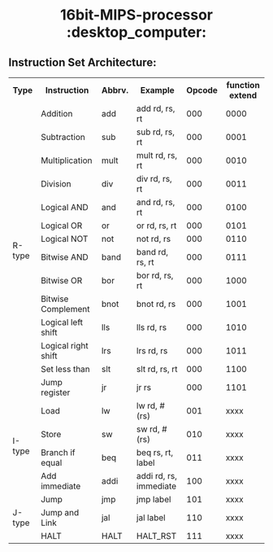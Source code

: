 <h1 align="center"> 16bit-MIPS-processor :desktop_computer:</h1>

## Instruction Set Architecture:

<center>
<table>
    <tr>
        <th>Type</th>
        <th>Instruction</th>
        <th>Abbrv.</th>
        <th>Example</th>
        <th>Opcode</th>
        <th>function extend</th>
    </tr>
    <tr>
        <td rowspan='14'> R-type</td>
        <td>Addition</td>
        <td>add</td>
        <td>add rd, rs, rt</td>
        <td>000</td>
        <td>0000</td>
    </tr>
    <tr>
        <td>Subtraction</td>
        <td>sub</td>
        <td>sub rd, rs, rt</td>
        <td>000</td>
        <td>0001</td>
    </tr>
    <tr>
        <td>Multiplication</td>
        <td>mult</td>
        <td>mult rd, rs, rt</td>
        <td>000</td>
        <td>0010</td>
    </tr>
    <tr>
        <td>Division</td>
        <td>div</td>
        <td>div rd, rs, rt</td>
        <td>000</td>
        <td>0011</td>
    </tr>
    <tr>
        <td>Logical AND</td>
        <td>and</td>
        <td>and rd, rs, rt</td>
        <td>000</td>
        <td>0100</td>
    </tr>
    <tr>
        <td>Logical OR</td>
        <td>or</td>
        <td>or rd, rs, rt</td>
        <td>000</td>
        <td>0101</td>
    </tr>
    <tr>
        <td>Logical NOT</td>
        <td>not</td>
        <td>not rd, rs</td>
        <td>000</td>
        <td>0110</td>
    </tr>
    <tr>
        <td>Bitwise AND</td>
        <td>band</td>
        <td>band rd, rs, rt</td>
        <td>000</td>
        <td>0111</td>
    </tr>
    <tr>
        <td>Bitwise OR</td>
        <td>bor</td>
        <td>bor rd, rs, rt</td>
        <td>000</td>
        <td>1000</td>
    </tr>
    <tr>
        <td>Bitwise Complement</td>
        <td>bnot</td>
        <td>bnot rd, rs</td>
        <td>000</td>
        <td>1001</td>
    </tr>
    <tr>
        <td>Logical left shift</td>
        <td>lls</td>
        <td>lls rd, rs</td>
        <td>000</td>
        <td>1010</td>
    </tr>
    <tr>
        <td>Logical right shift</td>
        <td>lrs</td>
        <td>lrs rd, rs</td>
        <td>000</td>
        <td>1011</td>
    </tr>
    <tr>
        <td>Set less than</td>
        <td>slt</td>
        <td>slt rd, rs, rt</td>
        <td>000</td>
        <td>1100</td>
    </tr>
    <tr>
        <td>Jump register</td>
        <td>jr</td>
        <td>jr rs</td>
        <td>000</td>
        <td>1101</td>
    </tr>
    <tr>
        <td rowspan='4'> I-type</td>
        <td>Load</td>
        <td>lw</td>
        <td>lw rd, #(rs)</td>
        <td>001</td>
        <td>xxxx</td>
    </tr>
    <tr>
        <td>Store</td>
        <td>sw</td>
        <td>sw rd, #(rs)</td>
        <td>010</td>
        <td>xxxx</td>
    </tr>
    <tr>
        <td>Branch if equal</td>
        <td>beq</td>
        <td>beq rs, rt, label</td>
        <td>011</td>
        <td>xxxx</td>
    </tr>
    <tr>
        <td>Add immediate</td>
        <td>addi</td>
        <td>addi rd, rs, immediate</td>
        <td>100</td>
        <td>xxxx</td>
    </tr>
    <tr>
        <td rowspan='3'> J-type</td>
        <td>Jump</td>
        <td>jmp</td>
        <td>jmp label</td>
        <td>101</td>
        <td>xxxx</td>
    </tr>
    <tr>
        <td>Jump and Link</td>
        <td>jal</td>
        <td>jal label</td>
        <td>110</td>
        <td>xxxx</td>
    </tr>
    <tr>
        <td>HALT</td>
        <td>HALT</td>
        <td>HALT_RST</td>
        <td>111</td>
        <td>xxxx</td>
    </tr>
</table>
</center>
